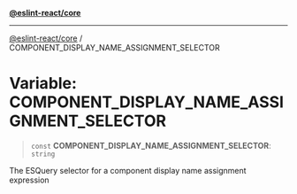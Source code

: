 [**@eslint-react/core**](../README.md)

***

[@eslint-react/core](../README.md) / COMPONENT\_DISPLAY\_NAME\_ASSIGNMENT\_SELECTOR

# Variable: COMPONENT\_DISPLAY\_NAME\_ASSIGNMENT\_SELECTOR

> `const` **COMPONENT\_DISPLAY\_NAME\_ASSIGNMENT\_SELECTOR**: `string`

The ESQuery selector for a component display name assignment expression
